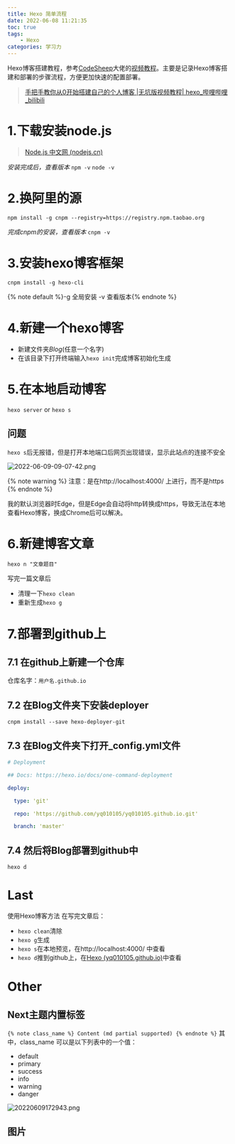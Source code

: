 ```yaml
---
title: Hexo 简单流程
date: 2022-06-08 11:21:35
toc: true
tags: 
    - Hexo
categories: 学习力
---
```


Hexo博客搭建教程，参考[CodeSheep](https://space.bilibili.com/384068749)大佬的[视频教程](https://www.bilibili.com/video/BV1Yb411a7ty)。主要是记录Hexo博客搭建和部署的步骤流程，方便更加快速的配置部署。
<!--more-->

>[手把手教你从0开始搭建自己的个人博客 |无坑版视频教程| hexo_哔哩哔哩_bilibili](https://www.bilibili.com/video/BV1Yb411a7ty)

# 1.下载安装node.js
>[Node.js 中文网 (nodejs.cn)](http://nodejs.cn/)

*安装完成后，查看版本*
`npm -v`
`node -v`

# 2.换阿里的源
`npm install -g cnpm --registry=https://registry.npm.taobao.org`

*完成cnpm的安装，查看版本*
`cnpm -v`

# 3.安装hexo博客框架
`cnpm install -g hexo-cli`

{% note default %}-g 全局安装
-v 查看版本{% endnote %}


# 4.新建一个hexo博客
- 新建文件夹*Blog*(任意一个名字)
- 在该目录下打开终端输入`hexo init`完成博客初始化生成

# 5.在本地启动博客

`hexo server` or `hexo s`

## 问题
`hexo s`后无报错，但是打开本地端口后网页出现错误，显示此站点的连接不安全


![2022-06-09-09-07-42.png](https://raw.githubusercontent.com/yq010105/Blog_images/main/blogs/pictures/2022-06-09-09-07-42.png "由于http自动变成https")

{% note warning %} 注意：是在http://localhost:4000/ 上进行，而不是https {% endnote %}

我的默认浏览器时Edge，但是Edge会自动将http转换成https，导致无法在本地查看Hexo博客，换成Chrome后可以解决。

# 6.新建博客文章
`hexo n "文章题目"`

写完一篇文章后
- 清理一下`hexo clean`
- 重新生成`hexo g`


# 7.部署到github上
## 7.1 在github上新建一个仓库
仓库名字：`用户名.github.io`

## 7.2 在Blog文件夹下安装deployer
`cnpm install --save hexo-deployer-git`

## 7.3 在Blog文件夹下打开_config.yml文件
```yml
# Deployment

## Docs: https://hexo.io/docs/one-command-deployment

deploy:

  type: 'git'

  repo: 'https://github.com/yq010105/yq010105.github.io.git'

  branch: 'master'
```

## 7.4 然后将Blog部署到github中

`hexo d`

# Last
使用Hexo博客方法
在写完文章后：
- `hexo clean`清除
- `hexo g`生成
- `hexo s`在本地预览，在http://localhost:4000/ 中查看
- `hexo d`推到github上，在[Hexo (yq010105.github.io)](https://yq010105.github.io/)中查看


# Other
## Next主题内置标签
`{% note class_name %} Content (md partial supported) {% endnote %}`
其中，class_name 可以是以下列表中的一个值：
- default
- primary
- success
- info
- warning
- danger

![20220609172943.png](https://raw.githubusercontent.com/yq010105/Blog_images/main/blogs/pictures/20220609172943.png "内置标签预览")

## 图片
